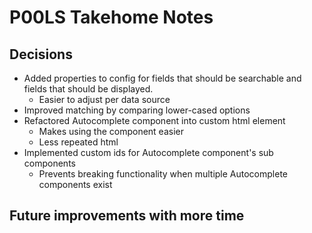 # P00LS Takehome Notes
## Decisions
* Added properties to config for fields that should be searchable and fields that should be displayed.
  * Easier to adjust per data source
* Improved matching by comparing lower-cased options
* Refactored Autocomplete component into custom html element
  * Makes using the component easier
  * Less repeated html
* Implemented custom ids for Autocomplete component's sub components
  * Prevents breaking functionality when multiple Autocomplete components exist

## Future improvements with more time